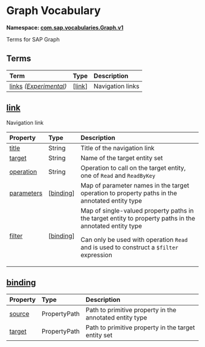 # Graph Vocabulary
**Namespace: [com.sap.vocabularies.Graph.v1](Graph.xml)**

Terms for SAP Graph


## Terms

Term|Type|Description
:---|:---|:----------
[links](Graph.xml#L36) *([Experimental](Common.md#Experimental))*|\[[link](#link)\]|<a name="links"></a>Navigation links

## <a name="link"></a>[link](Graph.xml#L41)
Navigation link

Property|Type|Description
:-------|:---|:----------
[title](Graph.xml#L43)|String|Title of the navigation link
[target](Graph.xml#L46)|String|Name of the target entity set
[operation](Graph.xml#L49)|String|Operation to call on the target entity, one of `Read` and `ReadByKey`
[parameters](Graph.xml#L52)|\[[binding](#binding)\]|Map of parameter names in the target operation to property paths in the annotated entity type
[filter](Graph.xml#L55)|\[[binding](#binding)\]|Map of single-valued property paths in the target entity to property paths in the annotated entity type<p>Can only be used with operation `Read` and is used to construct a `$filter` expression</p>

## <a name="binding"></a>[binding](Graph.xml#L61)


Property|Type|Description
:-------|:---|:----------
[source](Graph.xml#L62)|PropertyPath|Path to primitive property in the annotated entity type
[target](Graph.xml#L65)|PropertyPath|Path to primitive property in the target entity set
